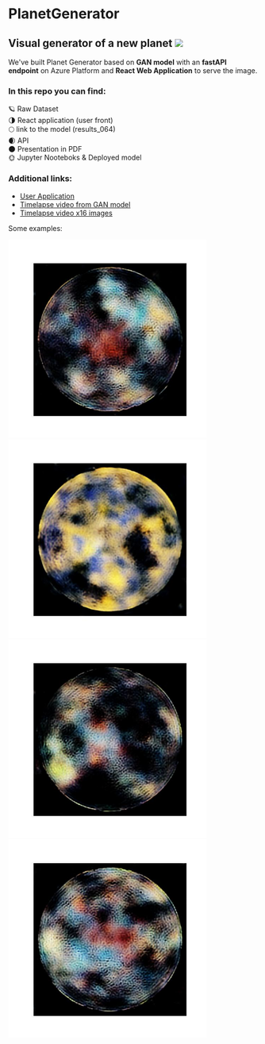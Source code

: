 # PlanetGenerator
## Visual generator of a new planet <img src="https://media.giphy.com/media/hvRJCLFzcasrR4ia7z/giphy.gif" width="25px">  

We've built Planet Generator based on **GAN model** with an **fastAPI endpoint** on Azure Platform and **React Web Application** to serve the image.  

### In this repo you can find:  
🪐 Raw Dataset  
🌗 React application (user front)  
🌕 link to the model (results_064)   
🌒 API  
🌑 Presentation in PDF  
🌞 Jupyter Nooteboks & Deployed model  

### Additional links:  
- [User Application](http://tomsoft1.pl)   
- [Timelapse video from GAN model](https://www.youtube.com/watch?v=6cA5EBKaYPA)  
- [Timelapse video x16 images](https://www.youtube.com/watch?v=8uJJ34HcdXM)  


Some examples:

<img src="https://raw.githubusercontent.com/mulatom1/PlanetGenerator/main/NOTEBOOKS/results_512_v2/images/S008_E020_IMG003.jpg" width="400">

<img src="https://raw.githubusercontent.com/mulatom1/PlanetGenerator/main/NOTEBOOKS/results_512_v2/images/S008_E016_IMG002.jpg" width="400">

<img src="https://raw.githubusercontent.com/mulatom1/PlanetGenerator/main/NOTEBOOKS/results_512_v2/images/S008_E020_IMG007.jpg" width="400">

<img src="https://raw.githubusercontent.com/mulatom1/PlanetGenerator/main/NOTEBOOKS/results_512_v2/images/S008_E020_IMG012.jpg" width="400">